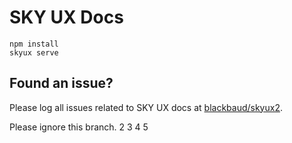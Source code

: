 # SKY UX Docs

```
npm install
skyux serve
```

## Found an issue?

Please log all issues related to SKY UX docs at [blackbaud/skyux2](https://github.com/blackbaud/skyux2/issues).


Please ignore this branch.
2
3
4
5
